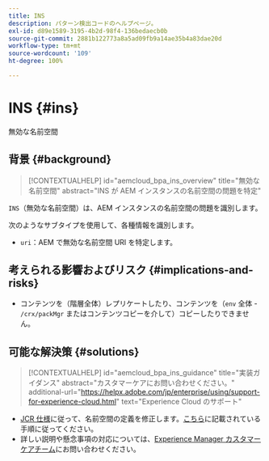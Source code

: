 ```yaml
---
title: INS
description: パターン検出コードのヘルプページ。
exl-id: d89e1589-3195-4b2d-98f4-136bedaecb0b
source-git-commit: 2881b122773a8a5ad09fb9a14ae35b4a83dae20d
workflow-type: tm+mt
source-wordcount: '109'
ht-degree: 100%

---
```


# INS {#ins}

無効な名前空間

## 背景 {#background}

>[!CONTEXTUALHELP]
>id="aemcloud_bpa_ins_overview"
>title="無効な名前空間"
>abstract="INS が AEM インスタンスの名前空間の問題を特定"

`INS`（無効な名前空間）は、AEM インスタンスの名前空間の問題を識別します。

次のようなサブタイプを使用して、各種情報を識別します。

* `uri`：AEM で無効な名前空間 URI を特定します。

## 考えられる影響およびリスク {#implications-and-risks}

* コンテンツを（階層全体）レプリケートしたり、コンテンツを（`env` 全体 - `/crx/packMgr` またはコンテンツコピーを介して）コピーしたりできません。

## 可能な解決策 {#solutions}

>[!CONTEXTUALHELP]
>id="aemcloud_bpa_ins_guidance"
>title="実装ガイダンス"
>abstract="カスタマーケアにお問い合わせください。"
>additional-url="https://helpx.adobe.com/jp/enterprise/using/support-for-experience-cloud.html" text="Experience Cloud のサポート"

* [JCR 仕様](https://developer.adobe.com/experience-manager/reference-materials/spec/jcr/1.0/4.5_Namespaces.html)に従って、名前空間の定義を修正します。[こちら](https://experienceleaguecommunities.adobe.com/t5/adobe-experience-manager/how-can-i-delete-a-namespace-created-in-crx/td-p/225163?profile.language=ja)に記載されている手順に従ってください。
* 詳しい説明や懸念事項の対応については、[Experience Manager カスタマーケアチーム](https://helpx.adobe.com/jp/enterprise/using/support-for-experience-cloud.html)にお問い合わせください。
